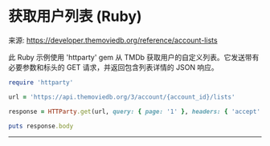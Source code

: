 # 获取用户列表 (Ruby)

来源: https://developer.themoviedb.org/reference/account-lists

此 Ruby 示例使用 'httparty' gem 从 TMDb 获取用户的自定义列表。它发送带有必要参数和标头的 GET 请求，并返回包含列表详情的 JSON 响应。

```ruby
require 'httparty'

url = 'https://api.themoviedb.org/3/account/{account_id}/lists'

response = HTTParty.get(url, query: { page: '1' }, headers: { 'accept' => 'application/json' })

puts response.body
```

--------------------------------
